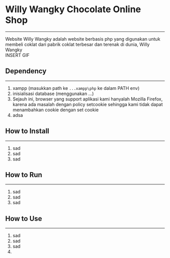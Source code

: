 # Willy Wangky Chocolate Online Shop

-------
Website Willy Wangky adalah website berbasis php yang digunakan untuk membeli coklat dari pabrik coklat terbesar dan terenak di dunia, Willy Wangky  
INSERT GIF

## Dependency

-------

1. xampp (masukkan path ke `...xampp\php` ke dalam PATH env)
2. inisialisasi database (menggunakan ...)
3. Sejauh ini, browser yang support aplikasi kami hanyalah Mozilla Firefox,
   karena ada masalah dengan policy setcookie sehingga kami tidak dapat menambahkan cookie dengan set cookie
4. adsa

## How to Install

-------

1. sad
2. sad
3. sad

## How to Run

-------

1. sad
2. sad
3. sad


## How to Use

-------

1. sad
2. sad
3. sad
4. 
